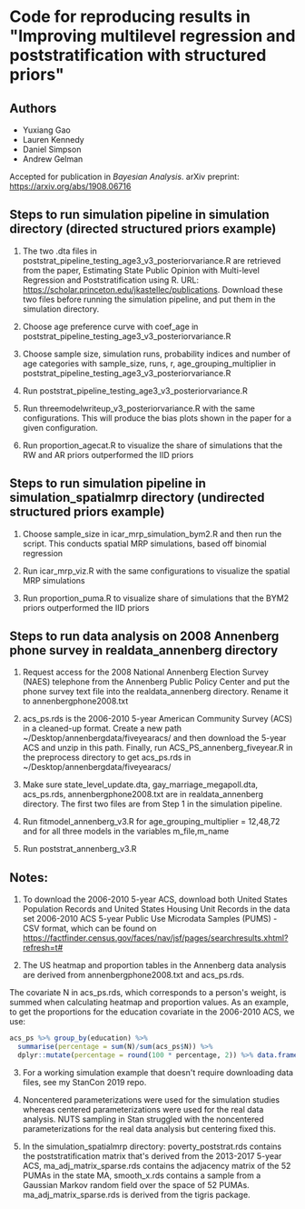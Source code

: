 # Code for reproducing results in "Improving multilevel regression and poststratification with structured priors"

## Authors
- Yuxiang Gao
- Lauren Kennedy
- Daniel Simpson
- Andrew Gelman

Accepted for publication in _Bayesian Analysis_. arXiv preprint: https://arxiv.org/abs/1908.06716

## Steps to run simulation pipeline in simulation directory (directed structured priors example)
1. The two .dta files in poststrat_pipeline_testing_age3_v3_posteriorvariance.R are retrieved from the paper, Estimating State Public Opinion with Multi-level Regression and Poststratification using R. URL: https://scholar.princeton.edu/jkastellec/publications. Download these two files before running the simulation pipeline, and put them in the simulation directory.

2. Choose age preference curve with coef_age in poststrat_pipeline_testing_age3_v3_posteriorvariance.R

3. Choose sample size, simulation runs, probability indices and number of age categories with sample_size, runs, r, age_grouping_multiplier in poststrat_pipeline_testing_age3_v3_posteriorvariance.R

4. Run poststrat_pipeline_testing_age3_v3_posteriorvariance.R

5. Run threemodelwriteup_v3_posteriorvariance.R with the same configurations. This will produce the bias plots shown in the paper for a given configuration.

6. Run proportion_agecat.R to visualize the share of simulations that the RW and AR priors outperformed the IID priors

## Steps to run simulation pipeline in simulation_spatialmrp directory (undirected structured priors example)

1. Choose sample_size in icar_mrp_simulation_bym2.R and then run the script. This conducts spatial MRP simulations, based off binomial regression

2. Run icar_mrp_viz.R with the same configurations to visualize the spatial MRP simulations

3. Run proportion_puma.R to visualize share of simulations that the BYM2 priors outperformed the IID priors

## Steps to run data analysis on 2008 Annenberg phone survey in realdata_annenberg directory
1. Request access for the 2008 National Annenberg Election Survey (NAES) telephone from the Annenberg Public Policy Center and put the phone survey text file into the realdata_annenberg directory. Rename it to annenbergphone2008.txt

2. acs_ps.rds is the 2006-2010 5-year American Community Survey (ACS) in a cleaned-up format. Create a new path ~/Desktop/annenbergdata/fiveyearacs/ and then download the 5-year ACS and unzip in this path. Finally, run ACS_PS_annenberg_fiveyear.R in the preprocess directory to get acs_ps.rds in ~/Desktop/annenbergdata/fiveyearacs/

3. Make sure state_level_update.dta, gay_marriage_megapoll.dta, acs_ps.rds, annenbergphone2008.txt are in realdata_annenberg directory. The first two files are from Step 1 in the simulation pipeline.

4. Run fitmodel_annenberg_v3.R for age_grouping_multiplier = 12,48,72 and for all three models in the variables m_file,m_name

5. Run poststrat_annenberg_v3.R

## Notes: 

1. To download the 2006-2010 5-year ACS, download both United States Population Records and United States Housing Unit Records in the data set 2006-2010 ACS 5-year Public Use Microdata Samples (PUMS) - CSV format, which can be found on https://factfinder.census.gov/faces/nav/jsf/pages/searchresults.xhtml?refresh=t#

2. The US heatmap and proportion tables in the Annenberg data analysis are derived from annenbergphone2008.txt and acs_ps.rds. 

The covariate N in acs_ps.rds, which corresponds to a person's weight, is summed when calculating heatmap and proportion values. As an example, to get the proportions for the education covariate in the 2006-2010 ACS, we use:

```R
acs_ps %>% group_by(education) %>% 
  summarise(percentage = sum(N)/sum(acs_ps$N)) %>% 
  dplyr::mutate(percentage = round(100 * percentage, 2)) %>% data.frame()
```

3. For a working simulation example that doesn't require downloading data files, see my StanCon 2019 repo.

4. Noncentered parameterizations were used for the simulation studies whereas centered parameterizations were used for the real data analysis. NUTS sampling in Stan struggled with the noncentered parameterizations for the real data analysis but centering fixed this.

5. In the simulation_spatialmrp directory: poverty_poststrat.rds contains the poststratification matrix that's derived from the 2013-2017 5-year ACS, ma_adj_matrix_sparse.rds contains the adjacency matrix of the 52 PUMAs in the state MA, smooth_x.rds contains a sample from a Gaussian Markov random field over the space of 52 PUMAs. ma_adj_matrix_sparse.rds is derived from the tigris package.
